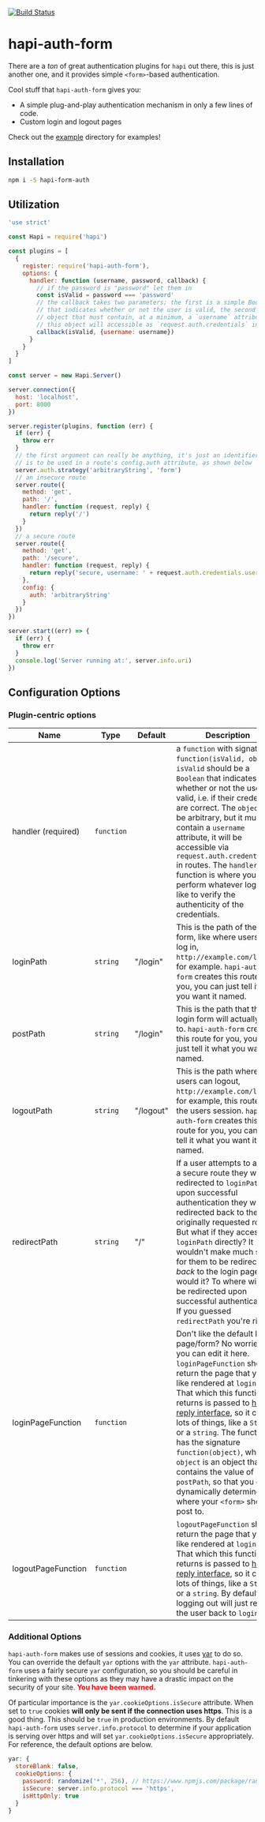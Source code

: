 [![Build Status](https://travis-ci.org/charlesread/hapi-auth-form.svg?branch=master)](https://travis-ci.org/charlesread/hapi-auth-form)

# hapi-auth-form

There are a _ton_ of great authentication plugins for `hapi` out there, this is just another one, and it provides simple `<form>`-based authentication.

Cool stuff that `hapi-auth-form` gives you:

* A simple plug-and-play authentication mechanism in only a few lines of code.
* Custom login and logout pages

Check out the [example](https://github.com/charlesread/hapi-auth-form/tree/master/example) directory for examples!

## Installation

```bash
npm i -S hapi-form-auth
```

## Utilization

```js
'use strict'

const Hapi = require('hapi')

const plugins = [
  {
    register: require('hapi-auth-form'),
    options: {
      handler: function (username, password, callback) {
        // if the password is "password" let them in
        const isValid = password === 'password'
        // the callback takes two parameters; the first is a simple Boolean
        // that indicates whether or not the user is valid, the second is an
        // object that must contain, at a minimum, a `username` attribute,
        // this object will accessible as `request.auth.credentials` in routes
        callback(isValid, {username: username})
      }
    }
  }
]

const server = new Hapi.Server()

server.connection({
  host: 'localhost',
  port: 8000
})

server.register(plugins, function (err) {
  if (err) {
    throw err
  }
  // the first argument can really be anything, it's just an identifier that
  // is to be used in a route's config.auth attribute, as shown below
  server.auth.strategy('arbitraryString', 'form')
  // an insecure route
  server.route({
    method: 'get',
    path: '/',
    handler: function (request, reply) {
      return reply('/')
    }
  })
  // a secure route
  server.route({
    method: 'get',
    path: '/secure',
    handler: function (request, reply) {
      return reply('secure, username: ' + request.auth.credentials.username)
    },
    config: {
      auth: 'arbitraryString'
    }
  })
})

server.start((err) => {
  if (err) {
    throw err
  }
  console.log('Server running at:', server.info.uri)
})

```

## Configuration Options

### Plugin-centric options

| Name | Type | Default | Description |
| --- | --- | --- | --- |
| handler (required) | `function` |  | a `function` with signature `function(isValid, object)`. `isValid` should be a `Boolean` that indicates whether or not the user is valid, i.e. if their credentials are correct.  The `object` can be arbitrary, but it must contain a `username` attribute, it will be accessible via `request.auth.credentials` in routes. The `handler` function is where you will perform whatever logic you like to verify the authenticity of the credentials. |
| loginPath | `string` | "/login" | This is the path of the login form, like where users will log in, `http://example.com/login`, for example. `hapi-auth-form` creates this route for you, you can just tell it what you want it named.|
| postPath | `string` | "/login" | This is the path that the login form will actually `POST` to. `hapi-auth-form` creates this route for you, you can just tell it what you want it named. |
| logoutPath | `string` | "/logout" | This is the path where users can logout, `http://example.com/logout`, for example, this route kills the users session. `hapi-auth-form` creates this route for you, you can just tell it what you want it named. |
| redirectPath | `string` | "/"| If a user attempts to access a secure route they will be redirected to `loginPath`, upon successful authentication they will redirected back to the originally requested route.  But what if they access `loginPath` directly?  It wouldn't make much sense for them to be redirect _back_ to the login page now would it? To where will they be redirected upon successful authentication?  If you guessed `redirectPath` you're right! |
| loginPageFunction | `function` | | Don't like the default login page/form? No worries, you can edit it here.  `loginPageFunction` should return the page that you'd like rendered at `loginPath`.  That which this function returns is passed to [hapi's reply interface](https://hapijs.com/api#reply-interface), so it can be lots of things, like a `Stream` or a `string`.  The function has the signature `function(object)`, where `object` is an object that contains the value of `postPath`, so that you can dynamically determine where your `<form>` should post to. |
| logoutPageFunction | `function` | | `logoutPageFunction` should return the page that you'd like rendered at `loginPath`.  That which this function returns is passed to [hapi's reply interface](https://hapijs.com/api#reply-interface), so it can be lots of things, like a `Stream` or a `string`.  By default, logging out will just redirect the user back to `loginPath`. |

### Additional Options

`hapi-auth-form` makes use of sessions and cookies, it uses [yar](https://www.npmjs.com/package/yar) to do so.  You can override the default `yar` options with the `yar` attribute.  `hapi-auth-form` uses a fairly secure `yar` configuration, so you should be careful in tinkering with these options as they may have a drastic impact on the security of your site.  <strong style="color:red">You have been warned.</strong>

Of particular importance is the `yar.cookieOptions.isSecure` attribute.  When set to `true` cookies <strong>will only be sent if the connection uses https</strong>.  This is a good thing.  This should be `true` in production environments.  By default `hapi-auth-form` uses `server.info.protocol` to determine if your application is serving over https and will set `yar.cookieOptions.isSecure` appropriately.  For reference, the default options are below.

```js
yar: {
  storeBlank: false,
  cookieOptions: {
    password: randomize('*', 256), // https://www.npmjs.com/package/randomatic
    isSecure: server.info.protocol === 'https',
    isHttpOnly: true
  }
}
```